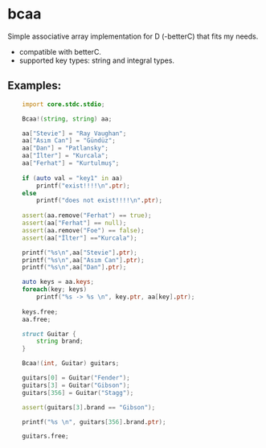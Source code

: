 # bcaa
Simple associative array implementation for D (-betterC) that fits my needs.
 * compatible with betterC.
 * supported key types: string and integral types. 

## Examples:
```d
    import core.stdc.stdio;

    Bcaa!(string, string) aa;

    aa["Stevie"] = "Ray Vaughan";
    aa["Asım Can"] = "Gündüz";
    aa["Dan"] = "Patlansky";
    aa["İlter"] = "Kurcala";
    aa["Ferhat"] = "Kurtulmuş";
    
    if (auto val = "key1" in aa)
        printf("exist!!!!\n".ptr);
    else
        printf("does not exist!!!!\n".ptr);
    
    assert(aa.remove("Ferhat") == true);
    assert(aa["Ferhat"] == null);
    assert(aa.remove("Foe") == false);
    assert(aa["İlter"] =="Kurcala");

    printf("%s\n",aa["Stevie"].ptr);
    printf("%s\n",aa["Asım Can"].ptr);
    printf("%s\n",aa["Dan"].ptr);

    auto keys = aa.keys;
    foreach(key; keys)
        printf("%s -> %s \n", key.ptr, aa[key].ptr);
    
    keys.free;
    aa.free;

    struct Guitar {
        string brand;
    }

    Bcaa!(int, Guitar) guitars;

    guitars[0] = Guitar("Fender");
    guitars[3] = Guitar("Gibson");
    guitars[356] = Guitar("Stagg");

    assert(guitars[3].brand == "Gibson");

    printf("%s \n", guitars[356].brand.ptr);

    guitars.free;

```